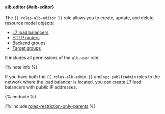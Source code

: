 #### alb.editor {#alb-editor}

The `{{ roles-alb-editor }}` role allows you to create, update, and delete resource model objects:
* [L7 load balancers](../application-load-balancer/concepts/application-load-balancer.md)
* [HTTP routers](../application-load-balancer/concepts/http-router.md)
* [Backend groups](../application-load-balancer/concepts/backend-group.md)
* [Target groups](../application-load-balancer/concepts/target-group.md)

It includes all permissions of the `alb.user` role.

{% note info %}

If you have both the `{{ roles-alb-admin }}` and `vpc.publicAdmin` roles to the network where the load balancer is located, you can create L7 load balancers with public IP addresses.

{% endnote %}

{% include [roles-restriction-only-parents](iam/roles-restriction-only-parents.md) %}
